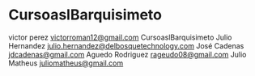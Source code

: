 CursoaslBarquisimeto
====================
victor perez
victorroman12@gmail.com
CursoaslBarquisimeto
Julio Hernandez julio.hernandez@delbosquetechnology.com
José Cadenas jdcadenas@gmail.com
Aguedo Rodriguez
rageudo08@gmail.com
Julio Matheus juliomatheus@gmail.com
